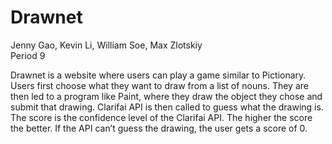 # Drawnet
Jenny Gao, Kevin Li, William Soe, Max Zlotskiy <br>
Period 9

Drawnet is a website where users can play a game similar to Pictionary.  Users first choose what they want to draw from a list of nouns.  They are then led to a program like Paint, where they draw the object they chose and submit that drawing.  Clarifai API is then called to guess what the drawing is.  The score is the confidence level of the Clarifai API.  The higher the score the better. If the API can’t guess the drawing, the user gets a score of 0.
